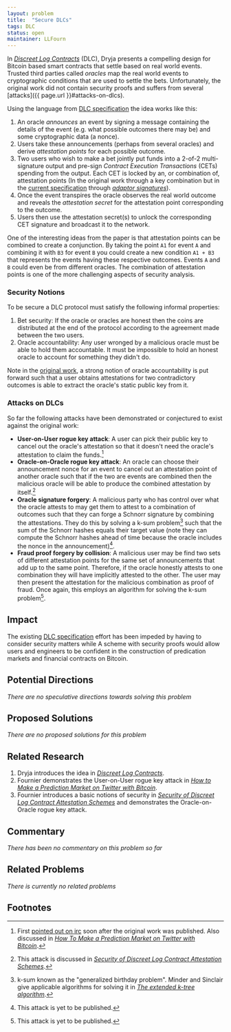 ```yaml
---
layout: problem
title:  "Secure DLCs"
tags: DLC
status: open
maintainer: LLFourn
---
```


In *[Discreet Log Contracts]* (DLC), Dryja presents a compelling design for Bitcoin based smart contracts that settle based on real world events.
Trusted third parties called *oracles* map the real world events to cryptographic conditions that are used to settle the bets.
Unfortunately, the original work did not contain security proofs and suffers from several [attacks]({{ page.url }}#attacks-on-dlcs).

Using the language from [DLC specification] the idea works like this:

1. An oracle *announces* an event by signing a message containing the details of the event (e.g. what possible outcomes there may be) and some cryptographic data (a nonce).
2. Users take these announcements (perhaps from several oracles) and derive *attestation points* for each possible outcome.
3. Two users who wish to make a bet jointly put funds into a 2-of-2 multi-signature output and pre-sign *Contract Execution Transactions* (CETs) spending from the output.
   Each CET is locked by an, or combination of, attestation points (In the original work through a key combination but in the [current specification][DLC specification] through *[adaptor signatures]*).
4. Once the event transpires the oracle observes the real world outcome and reveals the *attestation secret* for the attestation point corresponding to the outcome.
5. Users then use the attestation secret(s) to unlock the corresponding CET signature and broadcast it to the network.


One of the interesting ideas from the paper is that attestation points can be combined to create a conjunction.
By taking the point `A1` for event `A` and combining it with `B3` for event `B` you could create a new condition `A1 + B3` that represents the events having these respective outcomes.
Events `A` and `B` could even be from different oracles.
The combination of attestation points is one of the more challenging aspects of security analysis.

### Security Notions

To be secure a DLC protocol must satisfy the following informal properties:

1. Bet security: If the oracle or oracles are honest then the coins are distributed at the end of the protocol according to the agreement made between the two users.
2. Oracle accountability: Any user wronged by a malicious oracle must be able to hold them accountable. It must be impossible to hold an honest oracle to account for something they didn't do.

Note in the [original work][Discreet Log Contracts], a strong notion of oracle accountability is put forward such that a user obtains attestations for two contradictory outcomes is able to extract the oracle's static public key from it.

### Attacks on DLCs

So far the following attacks have been demonstrated or conjectured to exist against the original work:

- **User-on-User rogue key attack**: A user can pick their public key to cancel out the oracle's attestation so that it doesn't need the oracle's attestation to claim the funds.[^1]
- **Oracle-on-Oracle rogue key attack**: An oracle can choose their announcement nonce for an event to cancel out an attestation point of another oracle such that if the two are events are combined then the malicious oracle will be able to produce the combined attestation by itself.[^2]
- **Oracle signature forgery**: A malicious party who has control over what the oracle attests to may get them to attest to a combination of outcomes such that they can forge a Schnorr signature by combining the attestations. They do this by solving a k-sum problem[^4] such that the sum of the Schnorr hashes equals their target value (note they can compute the Schnorr hashes ahead of time because the oracle includes the nonce in the announcement)[^3].
- **Fraud proof forgery by collision**: A malicious user may be find two sets of different attestation points for the same set of announcements that add up to the same point. Therefore, if the oracle honestly attests to one combination they will have implicitly attested to the other. The user may then present the attestation for the malicious combination as proof of fraud. Once again, this employs an algorithm for solving the k-sum problem[^3].

## Impact

The existing [DLC specification] effort has been impeded by having to consider security matters while
A scheme with security proofs would allow users and engineers to be confident in the construction of predication markets and financial contracts on Bitcoin.

## Potential Directions

<!-- - The main use of listing hand-wavy directions is useful to further explore the problem. -->
*There are no speculative directions towards solving this problem*

## Proposed Solutions

*There are no proposed solutions for this problem*

## Related Research

1. Dryja introduces the idea in *[Discreet Log Contracts]*.
2. Fournier demonstrates the User-on-User rogue key attack in *[How to Make a Prediction Market on Twitter with Bitcoin]*.
3. Fournier introduces a basic notions of security in *[Security of Discreet Log Contract Attestation Schemes]* and demonstrates the Oracle-on-Oracle rogue key attack.

## Commentary

*There has been no commentary on this problem so far*

## Related Problems

*There is currently no related problems*

## Footnotes

[^1]: First [pointed out on irc](https://freenode.irclog.whitequark.org/bitcoin-wizards/2017-06-06) soon after the original work was published. Also discussed in *[How To Make a Prediction Market on Twitter with Bitcoin]*.
[^2]: This attack is discussed in *[Security of Discreet Log Contract Attestation Schemes]*.
[^3]: This attack is yet to be published.
[^4]: k-sum known as the "generalized birthday problem". Minder and Sinclair give applicable algorithms for solving it in *[The extended k-tree algorithm]*.

[DLC specification]: https://github.com/discreetlogcontracts/dlcspecs
[Discreet Log Contracts]: https://adiabat.github.io/dlc.pdf
[How to Make a Prediction Market on Twitter with Bitcoin]: https://github.com/LLFourn/two-round-dlc/blob/master/main.pdf
[Security of Discreet Log Contract Attestation Schemes]: https://github.com/LLFourn/dlc-sec/blob/master/main.pdf
[adaptor signatures]: https://bitcoinops.org/en/topics/adaptor-signatures/
[The extended k-tree algorithm]: https://eprint.iacr.org/2016/312.pdf

